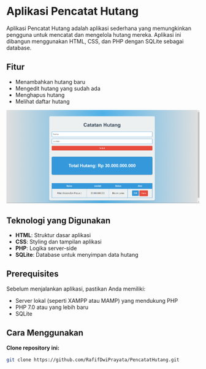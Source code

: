 # Aplikasi Pencatat Hutang

Aplikasi Pencatat Hutang adalah aplikasi sederhana yang memungkinkan pengguna untuk mencatat dan mengelola hutang mereka. Aplikasi ini dibangun menggunakan HTML, CSS, dan PHP dengan SQLite sebagai database.

## Fitur

- Menambahkan hutang baru
- Mengedit hutang yang sudah ada
- Menghapus hutang
- Melihat daftar hutang

![alt](Image/Lampiran.png)

## Teknologi yang Digunakan

- **HTML**: Struktur dasar aplikasi
- **CSS**: Styling dan tampilan aplikasi
- **PHP**: Logika server-side
- **SQLite**: Database untuk menyimpan data hutang

## Prerequisites

Sebelum menjalankan aplikasi, pastikan Anda memiliki:

- Server lokal (seperti XAMPP atau MAMP) yang mendukung PHP
- PHP 7.0 atau yang lebih baru
- SQLite

## Cara Menggunakan

**Clone repository ini:**

   ```bash
   git clone https://github.com/RafifDwiPrayata/PencatatHutang.git
